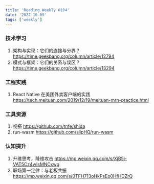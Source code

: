 ```yaml
---
title: 'Reading Weekly 0104'
date: '2022-10-09'
tags: ['weekly']
---
```


### 技术学习

1. 架构与实现：它们的连接与分界？ https://time.geekbang.org/column/article/12794
2. 模式与框架：它们的关系与误区？ https://time.geekbang.org/column/article/13294

### 工程实践

1. React Native 在美团外卖客户端的实践 https://tech.meituan.com/2019/12/19/meituan-mrn-practice.html

### 工具资源

1. 视搭 https://github.com/tnfe/shida
2. run-wasm https://github.com/slipHQ/run-wasm

### 认知提升

1. 升维思考，降维攻击 https://mp.weixin.qq.com/s/XjB5i-VAT5Cz4wIsMNCxwg
2. 职场第一定律：与老板共振 https://mp.weixin.qq.com/s/0TFH713oHkPsEo0HfHDZrQ
